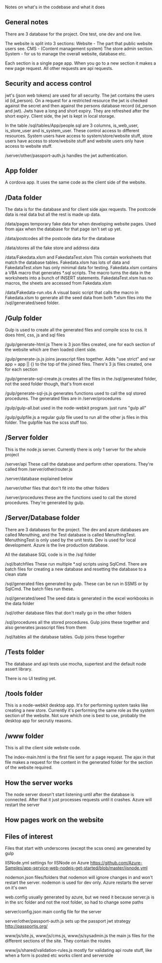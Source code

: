 
Notes on what's in the codebase and what it does


## General notes

There are 3 database for the project.  One test, one dev and one live.

The website is split into 3 sections:
    Website - The part that public website users see.
    CMS - (Content management system) The store admin section.
    System - for us to manage the overall website, database etc.

Each section is a single page app.  When you go to a new section it makes
a new page request.  All other requests are api requests.




## Security and access control

jwt's (json web tokens) are used for all security.  The jwt contains
the users id (id_person).  On a request for a restricted resource the
jwt is checked against the secret and then against the persons
database record (id_person and jwt).  Jwts have a long and short expiry.
They are refreshed after the short expiry.  Client side, the jwt is kept in
local storage.

In the table /sql/tables/App/people.sql are 3 columns, is_web_user,
is_store_user and is_system_user.  These control access to different
resources.  System users have access to system/store/website stuff,
store users have access to store/website stuff and website users only
have access to website stuff.

/server/other/passport-auth.js handles the jwt authentication.





## App folder
A cordova app.  It uses the same code as the client side of the website.



## /Data folder

The data is for the database and for client side ajax requests.
The postcode data is real data but all the rest is made up data.

/data/pages
    temporary fake data for when developing website pages.  Used from ajax
    when the database for that page isn't set up yet.

/data/postcodes
    all the postcode data for the database

/data/stores
    all the fake store and address data

/data/Fakedata.xlsm and FakedataTest.xlsm
    This contain worksheets that match the database tables.  Fakedata.xlsm
    has lots of data and FakedataTest.xlsm has only minimal data for testing.
    Fakedata.xlsm contains a VBA macro that generates *.sql scripts.  The
    macro turns the data in the worksheets into a bunch of INSERT statements.
    FakedataTest.xlsm has no macros, the sheets are accessed from Fakedata.xlsm

/data/Fakedata-run.vbs
    A visual basic script that calls the macro in Fakedata.xlsm to
    generate all the seed data from both *.xlsm files into
    the /sql/generated/seed folder.




## /Gulp folder

Gulp is used to create all the generated files and compile scss to css.
It does html, css, js and sql files


/gulp/generate-html.js
    There is 3 json files created, one for each section of the website
    which are then loaded client side.

/gulp/generate-js.js
    joins javascript files together.  Adds "use strict" and var app = app || {}
    to the top of the joined files.  There's 3 js files created, one for each section

/gulp/generate-sql-create.js
    creates all the files in the /sql/generated folder, not the seed folder though,
    that's from excel

/gulp/generate-sql-js.js
    generates functions used to call the sql stored procedures.  The generated
    files are in /server/procedures

/gulp/gulp-all.bat
    used in the node-webkit program.  just runs "gulp all"

/gulp/gulpfile.js
    a regular gulp file used to run all the other js files in this folder.
    The gulpfile has the scss stuff too.




## /Server folder

This is the node.js server.  Currently there is only 1 server for the whole
project

/server/api
    These call the database and perform other operations.  They're called
    from /server/other/router.js

/server/database
    explained below

/server/other
    files that don't fit into the other folders

/server/procedures
    these are the functions used to call the stored procedures.  They're generated
    by gulp.




## /Server/Database folder

There are 3 databases for the project.  The dev and azure databases are
called Menuthing, and the Test database is called MenuthingTest.
MenuthingTest is only used by the unit tests.  Dev is used for local
development. Azure is the live production database.

All the database SQL code is in the /sql folder

/sql/batchfiles
    These run multiple *.sql scripts using SqlCmd.  There are batch
    files for creating a new database and resetting the database to a clean state

/sql/generated
    files generated by gulp.  These can be run in SSMS or by SqlCmd.  The batch
    files run these.

/sql/generated/seed
    The seed data is generated in the excel workbooks in the data folder

/sql/other
    database files that don't really go in the other folders

/sql/procedures
    all the stored procedures.  Gulp joins these together and also generates
    javascript files from them

/sql/tables
    all the database tables.  Gulp joins these together




## /Tests folder

The database and api tests use mocha, supertest and the default node assert library.

There is no UI testing yet.




## /tools folder

This is a node-webkit desktop app.  It's for performing system tasks like
creating a new store.  Currently it's performing the same role as the system
section of the website.  Not sure which one is best to use, probably the
desktop app for secrutiy reasons.




## /www folder

This is all the client side webste code.

The index-main.html is the first file sent for a page request.  The ajax in
that file makes a request for the content in the generated folder for
the section of the website required.



## How the server works

The node server doesn't start listening until after the database is connected.
After that it just processes requests until it crashes.  Azure will restart the server




## How pages work on the website





## Files of interest

Files that start with underscores (except the scss ones) are generated by gulp

IISNode.yml
    settings for IISNode on Azure
    https://github.com/Azure-Samples/app-service-web-nodejs-get-started/blob/master/iisnode.yml

nodemon.json
    files/folders that nodemon will ignore changes in and won't restart the server.
    nodemon is used for dev only.  Azure restarts the server on it's own

web.config
    usually generated by azure, but we need it because server.js is in the
    src folder and not the root folder, so had to change some paths

server/config.json
    main config file for the server

server/other/passport-auth.js
    sets up the passport jwt strategy
    http://passportjs.org/

www/js/site.js, www/js/cms.js, www/js/sysadmin.js
    the main js files for the different sections of the site.  They contain the routes

www/js/shared/validation-rules.js
    mostly for validating api route stuff, like when a form is posted etc
    works client and serverside


